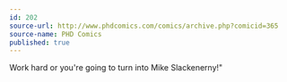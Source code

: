 ```yaml
---
id: 202
source-url: http://www.phdcomics.com/comics/archive.php?comicid=365
source-name: PHD Comics
published: true
---
```


<p>Work hard or you're going to turn into Mike Slackenerny!"</p>


